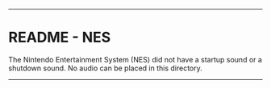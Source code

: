 
***

# README - NES

The Nintendo Entertainment System (NES) did not have a startup sound or a shutdown sound. No audio can be placed in this directory.

***
